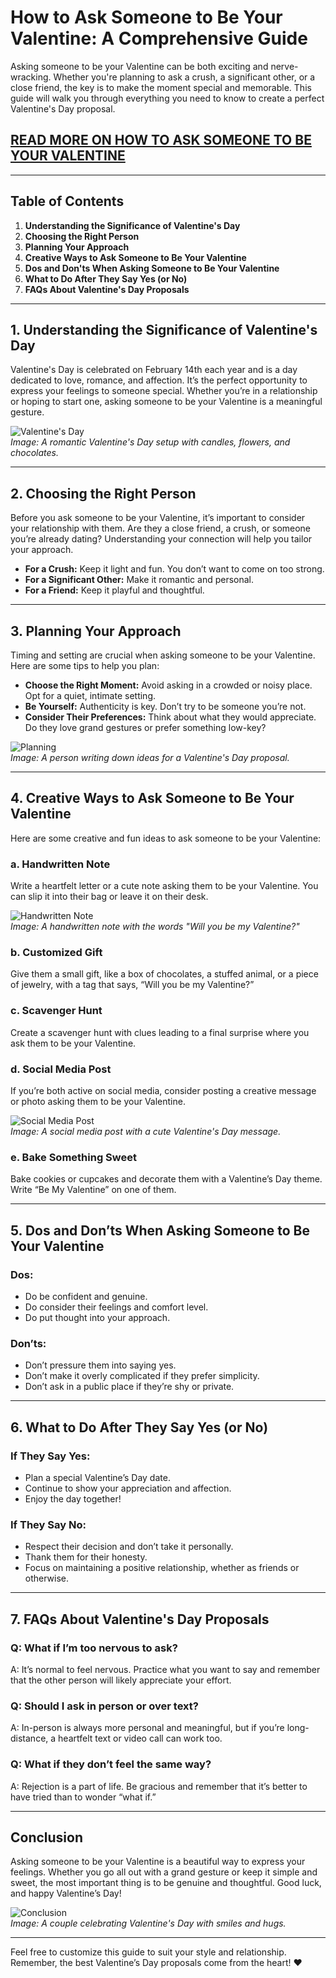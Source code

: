 # How to Ask Someone to Be Your Valentine: A Comprehensive Guide

Asking someone to be your Valentine can be both exciting and nerve-wracking. Whether you're planning to ask a crush, a significant other, or a close friend, the key is to make the moment special and memorable. This guide will walk you through everything you need to know to create a perfect Valentine's Day proposal.
## [READ MORE ON HOW TO ASK SOMEONE TO BE YOUR VALENTINE](https://www.aashryalamichhane.com.np/2025/02/how-to-ask-someone-to-be-your-valentine.html) 
---

## Table of Contents
1. **Understanding the Significance of Valentine's Day**
2. **Choosing the Right Person**
3. **Planning Your Approach**
4. **Creative Ways to Ask Someone to Be Your Valentine**
5. **Dos and Don'ts When Asking Someone to Be Your Valentine**
6. **What to Do After They Say Yes (or No)**
7. **FAQs About Valentine's Day Proposals**

---

## 1. Understanding the Significance of Valentine's Day

Valentine's Day is celebrated on February 14th each year and is a day dedicated to love, romance, and affection. It’s the perfect opportunity to express your feelings to someone special. Whether you’re in a relationship or hoping to start one, asking someone to be your Valentine is a meaningful gesture.

![Valentine's Day](https://example.com/valentines-day-image.jpg)  
*Image: A romantic Valentine's Day setup with candles, flowers, and chocolates.*

---

## 2. Choosing the Right Person

Before you ask someone to be your Valentine, it’s important to consider your relationship with them. Are they a close friend, a crush, or someone you’re already dating? Understanding your connection will help you tailor your approach.

- **For a Crush:** Keep it light and fun. You don’t want to come on too strong.
- **For a Significant Other:** Make it romantic and personal.
- **For a Friend:** Keep it playful and thoughtful.

---

## 3. Planning Your Approach

Timing and setting are crucial when asking someone to be your Valentine. Here are some tips to help you plan:

- **Choose the Right Moment:** Avoid asking in a crowded or noisy place. Opt for a quiet, intimate setting.
- **Be Yourself:** Authenticity is key. Don’t try to be someone you’re not.
- **Consider Their Preferences:** Think about what they would appreciate. Do they love grand gestures or prefer something low-key?

![Planning](https://example.com/planning-image.jpg)  
*Image: A person writing down ideas for a Valentine's Day proposal.*

---

## 4. Creative Ways to Ask Someone to Be Your Valentine

Here are some creative and fun ideas to ask someone to be your Valentine:

### a. **Handwritten Note**
Write a heartfelt letter or a cute note asking them to be your Valentine. You can slip it into their bag or leave it on their desk.

![Handwritten Note](https://example.com/handwritten-note-image.jpg)  
*Image: A handwritten note with the words "Will you be my Valentine?"*

### b. **Customized Gift**
Give them a small gift, like a box of chocolates, a stuffed animal, or a piece of jewelry, with a tag that says, “Will you be my Valentine?”

### c. **Scavenger Hunt**
Create a scavenger hunt with clues leading to a final surprise where you ask them to be your Valentine.

### d. **Social Media Post**
If you’re both active on social media, consider posting a creative message or photo asking them to be your Valentine.

![Social Media Post](https://example.com/social-media-image.jpg)  
*Image: A social media post with a cute Valentine's Day message.*

### e. **Bake Something Sweet**
Bake cookies or cupcakes and decorate them with a Valentine’s Day theme. Write “Be My Valentine” on one of them.

---

## 5. Dos and Don’ts When Asking Someone to Be Your Valentine

### **Dos:**
- Do be confident and genuine.
- Do consider their feelings and comfort level.
- Do put thought into your approach.

### **Don’ts:**
- Don’t pressure them into saying yes.
- Don’t make it overly complicated if they prefer simplicity.
- Don’t ask in a public place if they’re shy or private.

---

## 6. What to Do After They Say Yes (or No)

### **If They Say Yes:**
- Plan a special Valentine’s Day date.
- Continue to show your appreciation and affection.
- Enjoy the day together!

### **If They Say No:**
- Respect their decision and don’t take it personally.
- Thank them for their honesty.
- Focus on maintaining a positive relationship, whether as friends or otherwise.

---

## 7. FAQs About Valentine's Day Proposals

### **Q: What if I’m too nervous to ask?**
A: It’s normal to feel nervous. Practice what you want to say and remember that the other person will likely appreciate your effort.

### **Q: Should I ask in person or over text?**
A: In-person is always more personal and meaningful, but if you’re long-distance, a heartfelt text or video call can work too.

### **Q: What if they don’t feel the same way?**
A: Rejection is a part of life. Be gracious and remember that it’s better to have tried than to wonder “what if.”

---

## Conclusion

Asking someone to be your Valentine is a beautiful way to express your feelings. Whether you go all out with a grand gesture or keep it simple and sweet, the most important thing is to be genuine and thoughtful. Good luck, and happy Valentine’s Day!

![Conclusion](https://example.com/conclusion-image.jpg)  
*Image: A couple celebrating Valentine's Day with smiles and hugs.*

---

Feel free to customize this guide to suit your style and relationship. Remember, the best Valentine’s Day proposals come from the heart! ❤️

